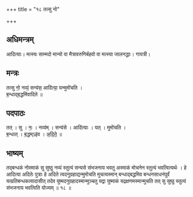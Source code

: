 +++
title = "१८ तत्सु नो"

+++
## अधिमन्त्रम्
आदित्याः। मत्स्यः साम्मदो मान्यो वा मैत्रावरुणिर्बहवो वा मत्स्या जालनद्धाः। गायत्री।

## मन्त्रः
तत्सु नो॒ नव्यं॒ सन्य॑स॒ आदि॑त्या॒ यन्मुमो॑चति ।  
ब॒न्धाद्ब॒द्धमि॑वादिते ॥

## पदपाठः
तत् । सु । नः॒ । नव्य॑म् । सन्य॑से । आदि॑त्याः । यत् । मुमो॑चति ।  
ब॒न्धात् । ब॒द्धम्ऽइ॑व । अ॒दि॒ते॒ ॥

## भाष्यम्
तद्बन्धकं नोस्माकं सु सुष्ठु नव्यं स्तुत्यं सन्यसे संभजनाय भवतु अस्माकं मोचनेन स्तुत्यं भवत्वित्यर्थः । हे आदित्या अदितेः पुत्राः हे अदिते त्वदनुग्रहाद्यन्मुमोचति मुचत्यस्मान् बन्धाद्बद्धमिव बन्धनसाधनंपूर्वं यत्प्रतिबन्धकत्वादासीत् तदेव युष्मदनुग्रहादस्मान्मुञ्चतु यद्वा युष्माकं यद्रक्षणमस्मान्मुचति तत् सु सुष्ठु स्तुत्यं संभजनाय भवत्विति योज्यम् ॥ १८ ॥